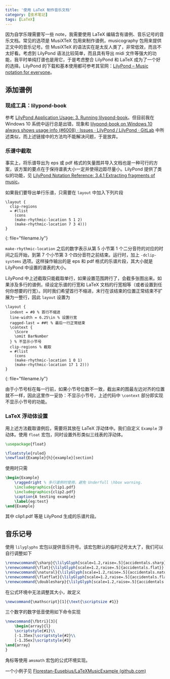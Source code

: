 ```yaml
---
title: '使用 LaTeX 制作音乐文档'
category: [技术笔记]
tags: [LaTeX]
---
```


因为自学乐理需要写一些 note，我需要使用 LaTeX 编辑含有谱例、音乐记号的音乐文档。常见的选项是 MusiXTeX 包用来制作谱例，musicography 包用来提供正文中的音乐记号。但 MusiXTeX 的语法实在是太反人类了，非常低效，而且不太好看。考虑到 LilyPond 语法比较简单，而且具有导出 midi 文件等强大的功能，我平时单纯打谱也是用它，于是考虑整合 LilyPond 和 LaTeX 成为了一个好的选择。LilyPond 的下载和基本使用都可参考其官网：[LilyPond – Music notation for everyone](https://lilypond.org/index.html)。

## 添加谱例

### 现成工具：lilypond-book

参考 [LilyPond Application Usage: 3. Running lilypond-book](https://lilypond.org/doc/v2.22/Documentation/usage/lilypond_002dbook)。但目前我在 Windows 10 系统中运行总是出错，现象和 [lilypond-book on Windows 10 always shows usage info (#6008) · Issues · LilyPond / LilyPond · GitLab](https://gitlab.com/lilypond/lilypond/-/issues/6008) 中所述类似，而上述链接中的方法均不能解决问题，于是放弃。

### 乐谱中截取

事实上，将乐谱导出为 eps 或 pdf 格式的矢量图并导入文档也是一种可行的方案，该方案的要点在于保持谱表大小一定并使得边距尽量小。LilyPond 提供了类似的功能，见 [LilyPond Notation Reference: 3.4.1 Extracting fragments of music](https://lilypond.org/doc/v2.19/Documentation/notation/extracting-fragments-of-music)。

如果我们要导出单行乐谱，只需要在 `layout` 中加入下列片段

```
\layout {
  clip-regions
  = #(list
    (cons
    (make-rhythmic-location 5 1 2)
    (make-rhythmic-location 7 3 4)))
}
```
{: file="filename.ly"}

`make-rhythmic-location` 之后的数字表示从第 5 小节第 1 个二分音符的对应的时间之后开始，到第 7 个小节第 3 个四分音符之前结束。运行时，加上 `-dclip-systems` 选项。这样操作输出的是 eps 和 pdf 格式的乐谱片段，其大小就是 LilyPond 中设置的谱表的大小。

LilyPond 中上述截取只能截取单行，如果设置范围跨行了，会截多张图出来。如果涉及多行的谱例，续设定乐谱的行宽和 LaTeX 文档的行宽相等（或者设置到任何你想要的行宽）。同时我们希望首行不缩进，末行在该结束的位置正常结束不扩展为一整行，因此 `layout` 设置为

```
\layout {
  indent = #0 % 首行不缩进
  line-width = 6.25\in % 设置行宽
  ragged-last = ##t % 最后一行正常结束
  \context {
    \Score
    \omit BarNumber
  } % 不显示小节号
  clip-regions % 截取
  = #(list
    (cons
    (make-rhythmic-location 1 0 1)
    (make-rhythmic-location 17 1 2)))
}
```
{: file="filename.ly"}

由于小节号标在每一行前，如果小节号位数不一致，截出来的图最左边对齐的位置就不一样，因此这里作一妥协：不显示小节号，上述代码中 `\context` 部分即实现不显示小节号的功能。

### LaTeX 浮动体设置

用上述方法截取谱例后，需要将其放在 LaTeX 浮动体中。我们自定义 `Example` 浮动体。使用 `float` 宏包，同时设置外形类似三线表的浮动体。

```tex
\usepackage{float}

\floatstyle{ruled}
\newfloat{Example}{h}{example}[section]
```

使用时只需

```tex
\begin{Example}
	\raggedright % 多行谱例时使用，避免 Underfull \hbox warning.
	\includegraphics{clip1.pdf}
	\includegraphics{clip2.pdf}
	\caption{A testing example}
	\label{eg:test}
\end{Example}
```

其中 clip1.pdf 等是 LilyPond 生成的乐谱片段。

## 音乐记号

使用 `lilyglyphs` 宏包以提供音乐符号。该宏包默认的临时记号太大了，我们可以自行调整如下

```tex
\renewcommand{\sharp}{\lilyGlyph[scale=1.2,raise=.5]{accidentals.sharp}}
\renewcommand{\flat}{\lilyGlyph[scale=1.2,raise=.5]{accidentals.flat}}
\renewcommand{\natural}{\lilyGlyph[scale=1.2,raise=.5]{accidentals.natural}}
\renewcommand{\flatflat}{\lilyGlyph[scale=1.2,raise=.5]{accidentals.flatflat}}
\renewcommand{\doublesharp}{\lilyGlyph[scale=1.2,raise=.5]{accidentals.doublesharp}}
```

在公式环境中无法调整其大小，故定义

```tex
\newcommand{\mathscript}[1]{\text{\scriptsize #1}}
```

三个数字的数字低音使用如下命令实现

```tex
\newcommand{\fbtri}[3]{
    \begin{array}{l}
    \scriptstyle{#1}\\
    [-1.35ex]\scriptstyle{#2}\\
    [-1.35ex]\scriptstyle{#3}  
\end{array}
}
```

角标等使用 `amsmath` 宏包的公式环境实现。

一个小例子见 [Florestan-Eusebius/LaTeXMusicExample (github.com)](https://github.com/Florestan-Eusebius/LaTeXMusicExample)